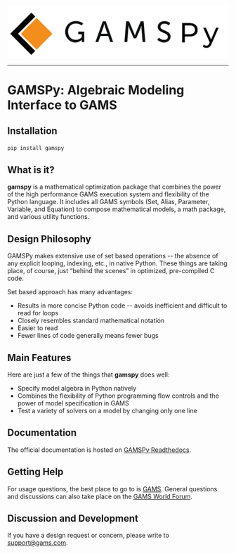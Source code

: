 ![plot](./docs/_static/gamspy_logo.png)

-----------------

# GAMSPy: Algebraic Modeling Interface to GAMS

## Installation

```sh
pip install gamspy
```

## What is it?

**gamspy** is a mathematical optimization package that combines the power of the high performance GAMS execution system
and flexibility of the Python language. It includes all GAMS symbols (Set, Alias, Parameter, Variable, and
Equation) to compose mathematical models, a math package, and various utility functions.


## Design Philosophy
GAMSPy makes extensive use of set based operations -- the absence of any explicit looping, indexing, etc., in native Python.
These things are taking place, of course, just “behind the scenes” in optimized, pre-compiled C code.

Set based approach has many advantages:

  - Results in more concise Python code -- avoids inefficient and difficult to read for loops
  - Closely resembles standard mathematical notation
  - Easier to read
  - Fewer lines of code generally means fewer bugs


## Main Features
Here are just a few of the things that **gamspy** does well:

  - Specify model algebra in Python natively
  - Combines the flexibility of Python programming flow controls and the power of model specification in GAMS
  - Test a variety of solvers on a model by changing only one line

## Documentation
The official documentation is hosted on [GAMSPy Readthedocs](https://gamspy.readthedocs.io/en/latest/index.html).

## Getting Help

For usage questions, the best place to go to is [GAMS](https://www.gams.com/latest/docs/API_PY_GETTING_STARTED.html).
General questions and discussions can also take place on the [GAMS World Forum](https://forum.gamsworld.org).

## Discussion and Development
If you have a design request or concern, please write to support@gams.com.
